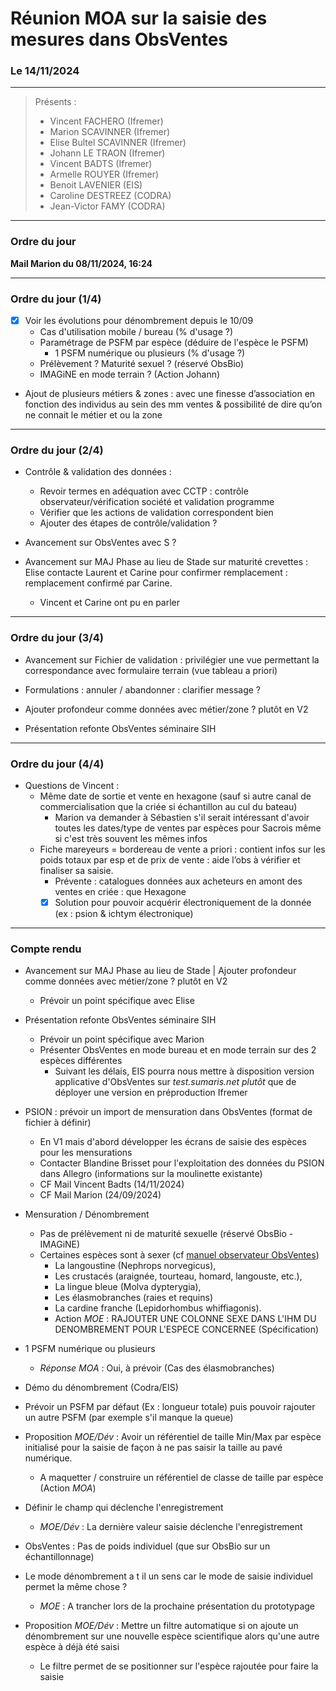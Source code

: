 # Réunion MOA sur la saisie des mesures dans ObsVentes 

### Le 14/11/2024

---

> Présents :
> - Vincent FACHERO (Ifremer)
> - Marion SCAVINNER (Ifremer)
> - Elise Bultel SCAVINNER (Ifremer)
> - Johann LE TRAON (Ifremer)
> - Vincent BADTS (Ifremer)
> - Armelle ROUYER (Ifremer)
> - Benoit LAVENIER (EIS)
> - Caroline DESTREEZ (CODRA)
> - Jean-Victor FAMY (CODRA)

---

### Ordre du jour 

**Mail Marion du 08/11/2024, 16:24**  

---

### Ordre du jour (1/4)

- [X] Voir les évolutions pour dénombrement depuis le 10/09 
  - Cas d'utilisation mobile / bureau (% d'usage ?)
  - Paramétrage de PSFM par espèce (déduire de l'espèce le PSFM)
    - 1 PSFM numérique ou plusieurs (% d'usage ?)
  - Prélèvement ? Maturité sexuel ? (réservé ObsBio)
  - IMAGiNE en mode terrain ? (Action Johann)

- Ajout de plusieurs métiers & zones : avec une finesse d’association en fonction des individus au sein des mm ventes & possibilité de dire qu’on ne connait le métier et ou la zone

---

### Ordre du jour (2/4)

- Contrôle & validation des données :
  - Revoir termes en adéquation avec CCTP : contrôle observateur/vérification société et validation programme
  - Vérifier que les actions de validation correspondent bien
  - Ajouter des étapes de contrôle/validation ?

- Avancement sur ObsVentes avec S ?

- Avancement sur MAJ Phase au lieu de Stade sur maturité crevettes : Elise contacte Laurent et Carine pour confirmer remplacement : remplacement confirmé par Carine. 
  - Vincent et Carine ont pu en parler

---

### Ordre du jour (3/4)

- Avancement sur Fichier de validation : privilégier une vue permettant la correspondance avec formulaire terrain (vue tableau a priori)

- Formulations : annuler / abandonner : clarifier message ?

- Ajouter profondeur comme données avec métier/zone ? plutôt en V2

- Présentation refonte ObsVentes séminaire SIH

---

### Ordre du jour (4/4)

- Questions de Vincent :
  - Même date de sortie et vente en hexagone (sauf si autre canal de commercialisation que la criée si échantillon au cul du bateau)
    - Marion va demander à Sébastien s'il serait intéressant d'avoir toutes les dates/type de ventes par espèces pour Sacrois même si c'est très souvent les mêmes infos
  - Fiche mareyeurs = bordereau de vente a priori : contient infos sur les poids totaux par esp et de prix de vente : aide l’obs à vérifier et finaliser sa saisie. 
    - Prévente : catalogues données aux acheteurs en amont des ventes en criée : que Hexagone
    - [X] Solution pour pouvoir acquérir électroniquement de la donnée (ex : psion & ichtym électronique)

---

### Compte rendu

- Avancement sur MAJ Phase au lieu de Stade | Ajouter profondeur comme données avec métier/zone ? plutôt en V2
  - Prévoir un point spécifique avec Elise

- Présentation refonte ObsVentes séminaire SIH
  - Prévoir un point spécifique avec Marion
  - Présenter ObsVentes en mode bureau et en mode terrain sur des 2 espèces différentes
    - Suivant les délais, EIS pourra nous mettre à disposition version applicative d'ObsVentes sur _test.sumaris.net plutôt_ que de déployer une version en préproduction Ifremer

- PSION : prévoir un import de mensuration dans ObsVentes (format de fichier à définir)
  - En V1 mais d'abord développer les écrans de saisie des espèces pour les mensurations
  - Contacter Blandine Brisset pour l'exploitation des données du PSION dans Allegro (informations sur la moulinette existante)
  - CF Mail Vincent Badts (14/11/2024)
  - CF Mail Marion (24/09/2024)

- Mensuration / Dénombrement
  - Pas de prélèvement ni de maturité sexuelle (réservé ObsBio - IMAGiNE)
  - Certaines espèces sont à sexer (cf [manuel observateur ObsVentes](https://gitlab.ifremer.fr/sih-public/sumaris/sumaris-doc/-/blob/master/projects/obsvente/doc/obsventes-doc-24-003-Manuel-observateur-ObsVentes.pdf))
    - La langoustine (Nephrops norvegicus),
    - Les crustacés (araignée, tourteau, homard, langouste, etc.),
    - La lingue bleue (Molva dypterygia),
    - Les élasmobranches (raies et requins)
    - La cardine franche (Lepidorhombus whiffiagonis).
    - Action _MOE_ : RAJOUTER UNE COLONNE SEXE DANS L'IHM DU DENOMBREMENT POUR L'ESPECE CONCERNEE (Spécification)

- 1 PSFM numérique ou plusieurs
  - _Réponse MOA_ : Oui, à prévoir (Cas des élasmobranches)

- Démo du dénombrement (Codra/EIS)

- Prévoir un PSFM par défaut (Ex : longueur totale) puis pouvoir rajouter un autre PSFM (par exemple s'il manque la queue)

- Proposition _MOE/Dév_ : Avoir un référentiel de taille Min/Max par espèce initialisé pour la saisie
de façon à ne pas saisir la taille au pavé numérique.
  - A maquetter / construire un référentiel de classe de taille par espèce (Action _MOA_)

- Définir le champ qui déclenche l'enregistrement
  - _MOE/Dév_ : La dernière valeur saisie déclenche l'enregistrement

- ObsVentes : Pas de poids individuel (que sur ObsBio sur un échantillonnage)

- Le mode dénombrement a t il un sens car le mode de saisie individuel permet la même chose ?
  - _MOE_ : A trancher lors de la prochaine présentation du prototypage

- Proposition _MOE/Dév_ : Mettre un filtre automatique si on ajoute un dénombrement sur une nouvelle espèce scientifique alors qu'une autre espèce à déjà été saisi
  - Le filtre permet de se positionner sur l'espèce rajoutée pour faire la saisie

